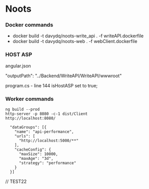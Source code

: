 # Noots

### Docker commands

* docker build -t davydq/noots-write_api . -f writeAPI.dockerfile
* docker build -t davydq/noots-web . -f webClient.dockerfile

### HOST ASP

angular.json 

"outputPath": "../Backend/WriteAPI/WriteAPI/wwwroot"

program.cs - line 144
isHostASP set to true;
### Worker commands
```
ng build --prod
http-server -p 8080 -c-1 dist/Client
http://localhost:8080/

  "dataGroups": [{
    "name": "api-performance",
    "urls": [
      "http://localhost:5000/**"
    ],
    "cacheConfig": {
      "maxSize": 10000,
      "maxAge": "3d",
      "strategy": "performance"
    }
  }]
```

  // TEST22
